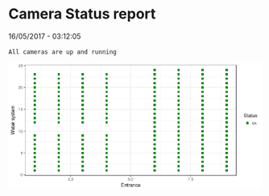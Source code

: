 Camera Status report
================
16/05/2017 - 03:12:05

    All cameras are up and running

![](camreport_files/figure-markdown_github/unnamed-chunk-2-1.png)

